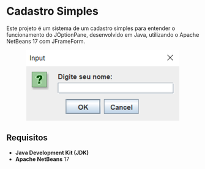 # Cadastro Simples

Este projeto é um sistema de um cadastro simples para entender o funcionamento do JOptionPane, desenvolvido em Java, utilizando o Apache NetBeans 17 com JFrameForm.

<div align="center">
  <img src="https://github.com/lucassantos540/ProjetoEntradaSaida/blob/main/preview.png?raw=true" alt="CadastroSimples" width="400px">
</div>

## Requisitos

- **Java Development Kit (JDK)**
- **Apache NetBeans** 17
